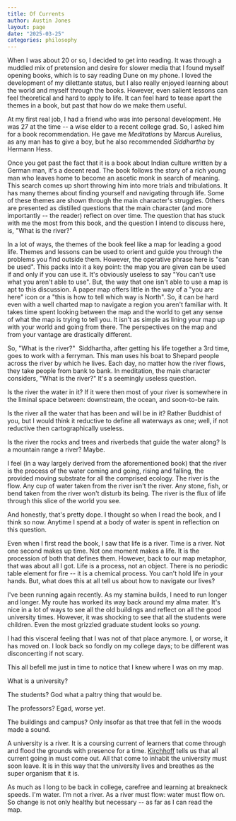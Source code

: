 ```yaml
---
title: Of Currents
author: Austin Jones
layout: page
date: "2025-03-25"
categories: philosophy
---
```


When I was about 20 or so, I decided to get into reading.
It was through a muddled mix of pretension and desire for slower media that I found myself opening books, which is to say reading Dune on my phone.
I loved the development of my dilettante status, but I also really enjoyed learning about the world and myself through the books.
However, even salient lessons can feel theoretical and hard to apply to life.
It can feel hard to tease apart the themes in a book, but past that how do we make them useful.

At my first real job, I had a friend who was into personal development.
He was 27 at the time -- a wise elder to a recent college grad.
So, I asked him for a book recommendation.
He gave me _Meditations_ by Marcus Aurelius, as any man has to give a boy, but he also recommended _Siddhartha_ by Hermann Hess.

Once you get past the fact that it is a book about Indian culture written by a German man, it's a decent read.
The book follows the story of a rich young man who leaves home to become an ascetic monk in search of meaning.
This search comes up short throwing him into more trials and tribulations.
It has many themes about finding yourself and navigating through life.
Some of these themes are shown through the main character's struggles.
Others are presented as distilled questions that the main character (and more importantly -- the reader) reflect on over time.
The question that has stuck with me the most from this book, and the question I intend to discuss here, is, "What is the river?"

In a lot of ways, the themes of the book feel like a map for leading a good life.
Themes and lessons can be used to orient and guide you through the problems you find outside them.
However, the operative phrase here is "can be used".
This packs into it a key point: the map you are given can be used if and only if you can use it.
It's obviously useless to say "You can't use what you aren't able to use".
But, the way that one isn't able to use a map is apt to this discussion.
A paper map offers little in the way of a "you are here" icon or a "this is how to tell which way is North".
So, it can be hard even with a well charted map to navigate a region you aren't familiar with.
It takes time spent looking between the map and the world to get any sense of what the map is trying to tell you.
It isn't as simple as lining your map up with your world and going from there.
The perspectives on the map and from your vantage are drastically different. 

So, "What is the river?"  Siddhartha, after getting his life together a 3rd time, goes to work with a ferryman.
This man uses his boat to Shepard people across the river by which he lives.
Each day, no matter how the river flows, they take people from bank to bank.
In meditation, the main character considers, "What is the river?" It's a seemingly useless question. 

Is the river the water in it? If it were then most of your river is somewhere in the liminal space between: downstream, the ocean, and soon-to-be rain. 

Is the river all the water that has been and will be in it? Rather Buddhist of you, but I would think it reductive to define all waterways as one; well, if not reductive then cartographically useless. 

Is the river the rocks and trees and riverbeds that guide the water along? Is a mountain range a river? Maybe. 

I feel (in a way largely derived from the aforementioned book) that the river is the process of the water coming and going, rising and falling, the provided moving substrate for all the comprised ecology.
The river is the flow.
Any cup of water taken from the river isn't the river.
Any stone, fish, or bend taken from the river won't disturb its being.
The river is the flux of life through this slice of the world you see. 

And honestly, that's pretty dope.
I thought so when I read the book, and I think so now.
Anytime I spend at a body of water is spent in reflection on this question.

Even when I first read the book, I saw that life is a river.
Time is a river.
Not one second makes up time.
Not one moment makes a life.
It is the procession of both that defines them.
However, back to our map metaphor, that was about all I got.
Life is a process, not an object.
There is no periodic table element for fire -- it is a chemical process.
You can't hold life in your hands.
But, what does this at all tell us about how to navigate our lives?

I've been running again recently.
As my stamina builds, I need to run longer and longer.
My route has worked its way back around my alma mater.
It's nice in a lot of ways to see all the old buildings and reflect on all the good university times.
However, it was shocking to see that all the students were children.
Even the most grizzled graduate student looks so _young_.

I had this visceral feeling that I was not of that place anymore.
I, or worse, it has moved on.
I look back so fondly on my college days; to be different was disconcerting if not scary. 

This all befell me just in time to notice that I knew where I was on my map. 

What is a university?

The students? God what a paltry thing that would be. 

The professors? Egad, worse yet. 

The buildings and campus? Only insofar as that tree that fell in the woods made a sound. 

A university is a river.
It is a coursing current of learners that come through and flood the grounds with presence for a time.
[Kirchhoff](https://en.wikipedia.org/wiki/Kirchhoff's_circuit_laws) tells us that all current going in must come out.
All that come to inhabit the university must soon leave.
It is in this way that the university lives and breathes as the super organism that it is. 

As much as I long to be back in college, carefree and learning at breakneck speeds.
I'm water.
I'm not a river.
As a river must flow: water must flow on.
So change is not only healthy but necessary -- as far as I can read the map. 
